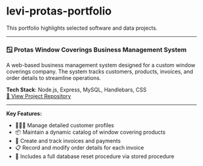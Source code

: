 # levi-protas-portfolio
This portfolio highlights selected software and data projects.

---

### 🪟 Protas Window Coverings Business Management System
A web-based business management system designed for a custom window coverings company. The system tracks customers, products, invoices, and order details to streamline operations.

**Tech Stack**: Node.js, Express, MySQL, Handlebars, CSS  
[🔗 View Project Repository]([https://github.com/leviprotas/window-coverings-management](https://github.com/lprotas/Protas-Window-Coverings-Management-System/tree/main))

---

**Key Features:**
- 🧑‍🤝‍🧑 Manage detailed customer profiles  
- 📦 Maintain a dynamic catalog of window covering products  
- 🧾 Create and track invoices and payments  
- 📋 Record and modify order details for each invoice  
- 🔄 Includes a full database reset procedure via stored procedure
